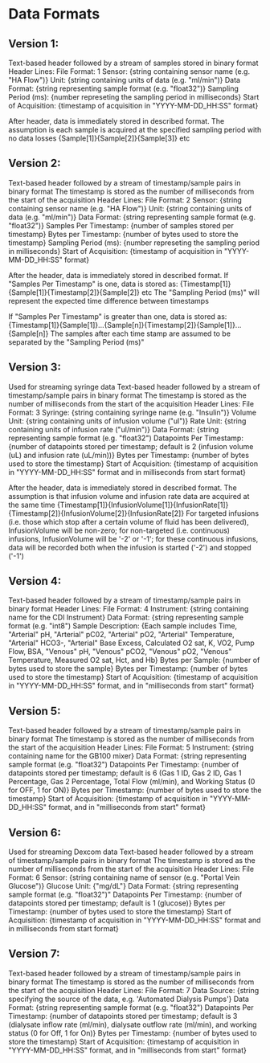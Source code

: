 # Data Formats

## Version 1:
Text-based header followed by a stream of samples stored in binary format
Header Lines:
File Format: 1
Sensor: {string containing sensor name (e.g. "HA Flow")}
Unit: {string containing units of data (e.g. "ml/min")}
Data Format: {string representing sample format (e.g. "float32")}
Sampling Period (ms): {number represeting the sampling period in milliseconds}
Start of Acquisition: {timestamp of acquisition in "YYYY-MM-DD_HH:SS" format}

After header, data is immediately stored in described format.
The assumption is each sample is acquired at the specified sampling period with no data losses
{Sample[1]}{Sample[2]}{Sample[3]} etc

## Version 2:
Text-based header followed by a stream of timestamp/sample pairs in binary format
The timestamp is stored as the number of milliseconds from the start of the acquisition
Header Lines:
File Format: 2
Sensor: {string containing sensor name (e.g. "HA Flow")}
Unit: {string containing units of data (e.g. "ml/min")}
Data Format: {string representing sample format (e.g. "float32")}
Samples Per Timestamp: {number of samples stored per timestamp}
Bytes per Timestamp: {number of bytes used to store the timestamp}
Sampling Period (ms): {number represeting the sampling period in milliseconds}
Start of Acquisition: {timestamp of acquisition in "YYYY-MM-DD_HH:SS" format}

After the header, data is immediately stored in described format.
If "Samples Per Timestamp" is one, data is stored as:
{Timestamp[1]}{Sample[1]}{Timestamp[2]}{Sample[2]} etc
The "Sampling Period (ms)" will represent the expected time difference between timestamps

If "Samples Per Timestamp" is greater than one, data is stored as:
{Timestamp[1]}{Sample[1]}...{Sample[n]}{Timestamp[2]}{Sample[1]}...{Sample[n]}
The samples after each time stamp are assumed to be separated by the "Sampling Period (ms)"

## Version 3:
Used for streaming syringe data
Text-based header followed by a stream of timestamp/sample pairs in binary format
The timestamp is stored as the number of milliseconds from the start of the acquisition
Header Lines:
File Format: 3
Syringe: {string containing syringe name (e.g. "Insulin")}
Volume Unit: {string containing units of infusion volume ("ul")}
Rate Unit: {string containing units of infusion rate ("ul/min")}
Data Format: {string representing sample format (e.g. "float32")
Datapoints Per Timestamp: {number of datapoints stored per timestamp; default is 2 (infusion volume (uL) and infusion rate (uL/min))}
Bytes per Timestamp: {number of bytes used to store the timestamp}
Start of Acquisition: {timestamp of acquisition in "YYYY-MM-DD_HH:SS" format and in milliseconds from start format}

After the header, data is immediately stored in described format.
The assumption is that infusion volume and infusion rate data are acquired at the same time
{Timestamp[1]}{InfusionVolume[1]}{InfusionRate[1]}{Timestamp[2]}{InfusionVolume[2]}{InfusionRate[2]}
For targeted infusions (i.e. those which stop after a certain volume of fluid has been delivered), InfusionVolume will be non-zero; for non-targeted (i.e. continuous) infusions, InfusionVolume will be '-2' or '-1'; for these continuous infusions, data will be recorded both when the infusion is started ('-2') and stopped ('-1')

## Version 4:
Text-based header followed by a stream of timestamp/sample pairs in binary format
Header Lines:
File Format: 4
Instrument: {string containing name for the CDI Instrument}
Data Format: {string representing sample format (e.g. "int8")
Sample Description: {Each sample includes Time, "Arterial" pH, "Arterial" pC02, "Arterial" pO2, "Arterial" Temperature, "Arterial" HCO3-, "Arterial" Base Excess, Calculated O2 sat, K, VO2, Pump Flow, BSA, "Venous" pH, "Venous" pCO2, "Venous" pO2, "Venous" Temperature, Measured O2 sat, Hct, and Hb}
Bytes per Sample: {number of bytes used to store the sample}
Bytes per Timestamp: {number of bytes used to store the timestamp}
Start of Acquisition: {timestamp of acquisition in "YYYY-MM-DD_HH:SS" format, and in "milliseconds from start" format}

## Version 5:
Text-based header followed by a stream of timestamp/sample pairs in binary format
The timestamp is stored as the number of milliseconds from the start of the acquisition
Header Lines:
File Format: 5
Instrument: {string containing name for the GB100 mixer}
Data Format: {string representing sample format (e.g. "float32")
Datapoints Per Timestamp: {number of datapoints stored per timestamp; default is 6 (Gas 1 ID, Gas 2 ID, Gas 1 Percentage, Gas 2 Percentage, Total Flow (ml/min), and Working Status (0 for OFF, 1 for ON)}
Bytes per Timestamp: {number of bytes used to store the timestamp}
Start of Acquisition: {timestamp of acquisition in "YYYY-MM-DD_HH:SS" format, and in "milliseconds from start" format}

## Version 6:
Used for streaming Dexcom data
Text-based header followed by a stream of timestamp/sample pairs in binary format
The timestamp is stored as the number of milliseconds from the start of the acquisition
Header Lines:
File Format: 6
Sensor: {string containing name of sensor (e.g. "Portal Vein Glucose")}
Glucose Unit: {"mg/dL"}
Data Format: {string representing sample format (e.g. "float32")"
Datapoints Per Timestamp: {number of datapoints stored per timestamp; default is 1 (glucose)}
Bytes per Timestamp: {number of bytes used to store the timestamp}
Start of Acquisition: {timestamp of acquisition in "YYYY-MM-DD_HH:SS" format and in milliseconds from start format}

## Version 7:
Text-based header followed by a stream of timestamp/sample pairs in binary format
The timestamp is stored as the number of milliseconds from the start of the acquisition
Header Lines:
File Format: 7
Data Source: {string specifying the source of the data, e.g. 'Automated Dialysis Pumps'}
Data Format: {string representing sample format (e.g. "float32")
Datapoints Per Timestamp: {number of datapoints stored per timestamp; default is 3 (dialysate inflow rate (ml/min), dialysate outflow rate (ml/min), and working status (0 for Off, 1 for On)}
Bytes per Timestamp: {number of bytes used to store the timestamp}
Start of Acquisition: {timestamp of acquisition in "YYYY-MM-DD_HH:SS" format, and in "milliseconds from start" format}